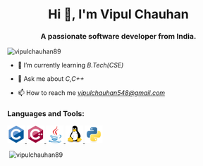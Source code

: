 <h1 align="center">Hi 👋, I'm Vipul Chauhan</h1>
<h3 align="center">A passionate software developer from India.</h3>

<p align="left"> <img src="https://komarev.com/ghpvc/?username=vipulchauhan89&label=Profile%20views&color=0e75b6&style=flat" alt="vipulchauhan89" /> </p>

- 🌱 I’m currently learning *B.Tech(CSE)*

- 💬 Ask me about *C,C++*

- 📫 How to reach me *vipulchauhan548@gmail.com*


<h3 align="left">Languages and Tools:</h3>
<p align="left"> <a href="https://www.cprogramming.com/" target="_blank" rel="noreferrer"> <img src="https://raw.githubusercontent.com/devicons/devicon/master/icons/c/c-original.svg" alt="c" width="40" height="40"/> </a> <a href="https://www.w3schools.com/cpp/" target="_blank" rel="noreferrer"> <img src="https://raw.githubusercontent.com/devicons/devicon/master/icons/cplusplus/cplusplus-original.svg" alt="cplusplus" width="40" height="40"/> </a> <a href="https://www.java.com" target="_blank" rel="noreferrer"> <img src="https://raw.githubusercontent.com/devicons/devicon/master/icons/java/java-original.svg" alt="java" width="40" height="40"/> </a> <a href="https://www.linux.org/" target="_blank" rel="noreferrer"> <img src="https://raw.githubusercontent.com/devicons/devicon/master/icons/linux/linux-original.svg" alt="linux" width="40" height="40"/> </a> <a href="https://www.python.org" target="_blank" rel="noreferrer"> <img src="https://raw.githubusercontent.com/devicons/devicon/master/icons/python/python-original.svg" alt="python" width="40" height="40"/> </a> </p>


<p>&nbsp;<img align="center" src="https://github-readme-stats.vercel.app/api?username=vipulchauhan89&show_icons=true&theme=tokyonight&locale=en" alt="vipulchauhan89" /></p>
